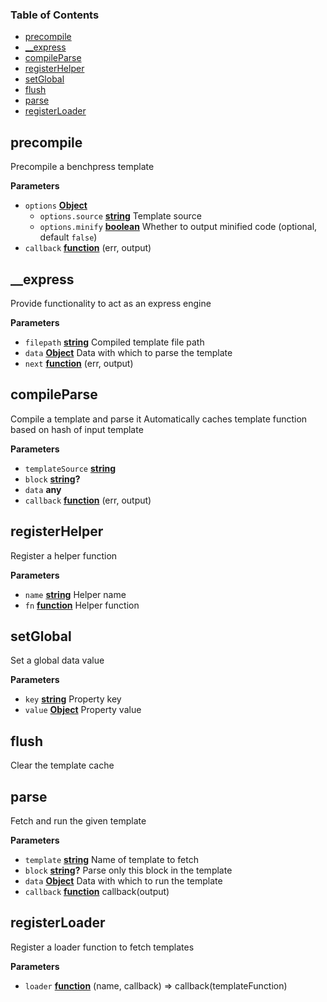 <!-- Generated by documentation.js. Update this documentation by updating the source code. -->

### Table of Contents

-   [precompile](#precompile)
-   [\_\_express](#__express)
-   [compileParse](#compileparse)
-   [registerHelper](#registerhelper)
-   [setGlobal](#setglobal)
-   [flush](#flush)
-   [parse](#parse)
-   [registerLoader](#registerloader)

## precompile

Precompile a benchpress template

**Parameters**

-   `options` **[Object](https://developer.mozilla.org/en-US/docs/Web/JavaScript/Reference/Global_Objects/Object)** 
    -   `options.source` **[string](https://developer.mozilla.org/en-US/docs/Web/JavaScript/Reference/Global_Objects/String)** Template source
    -   `options.minify` **[boolean](https://developer.mozilla.org/en-US/docs/Web/JavaScript/Reference/Global_Objects/Boolean)** Whether to output minified code (optional, default `false`)
-   `callback` **[function](https://developer.mozilla.org/en-US/docs/Web/JavaScript/Reference/Statements/function)** (err, output)

## \_\_express

Provide functionality to act as an express engine

**Parameters**

-   `filepath` **[string](https://developer.mozilla.org/en-US/docs/Web/JavaScript/Reference/Global_Objects/String)** Compiled template file path
-   `data` **[Object](https://developer.mozilla.org/en-US/docs/Web/JavaScript/Reference/Global_Objects/Object)** Data with which to parse the template
-   `next` **[function](https://developer.mozilla.org/en-US/docs/Web/JavaScript/Reference/Statements/function)** (err, output)

## compileParse

Compile a template and parse it
Automatically caches template function based on hash of input template

**Parameters**

-   `templateSource` **[string](https://developer.mozilla.org/en-US/docs/Web/JavaScript/Reference/Global_Objects/String)** 
-   `block` **[string](https://developer.mozilla.org/en-US/docs/Web/JavaScript/Reference/Global_Objects/String)?** 
-   `data` **any** 
-   `callback` **[function](https://developer.mozilla.org/en-US/docs/Web/JavaScript/Reference/Statements/function)** (err, output)

## registerHelper

Register a helper function

**Parameters**

-   `name` **[string](https://developer.mozilla.org/en-US/docs/Web/JavaScript/Reference/Global_Objects/String)** Helper name
-   `fn` **[function](https://developer.mozilla.org/en-US/docs/Web/JavaScript/Reference/Statements/function)** Helper function

## setGlobal

Set a global data value

**Parameters**

-   `key` **[string](https://developer.mozilla.org/en-US/docs/Web/JavaScript/Reference/Global_Objects/String)** Property key
-   `value` **[Object](https://developer.mozilla.org/en-US/docs/Web/JavaScript/Reference/Global_Objects/Object)** Property value

## flush

Clear the template cache

## parse

Fetch and run the given template

**Parameters**

-   `template` **[string](https://developer.mozilla.org/en-US/docs/Web/JavaScript/Reference/Global_Objects/String)** Name of template to fetch
-   `block` **[string](https://developer.mozilla.org/en-US/docs/Web/JavaScript/Reference/Global_Objects/String)?** Parse only this block in the template
-   `data` **[Object](https://developer.mozilla.org/en-US/docs/Web/JavaScript/Reference/Global_Objects/Object)** Data with which to run the template
-   `callback` **[function](https://developer.mozilla.org/en-US/docs/Web/JavaScript/Reference/Statements/function)** callback(output)

## registerLoader

Register a loader function to fetch templates

**Parameters**

-   `loader` **[function](https://developer.mozilla.org/en-US/docs/Web/JavaScript/Reference/Statements/function)** (name, callback) => callback(templateFunction)
